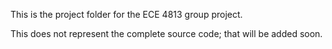 This is the project folder for the ECE 4813 group project.

This does not represent the complete source code; that will be added soon.
